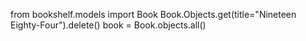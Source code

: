 from bookshelf.models import Book
Book.Objects.get(title="Nineteen Eighty-Four").delete()
book = Book.objects.all()
